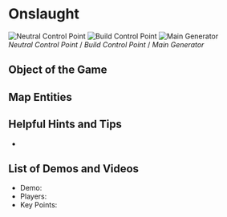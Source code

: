Onslaught
=========

![Neutral Control Point](http://pics.nexuizninjaz.com/images/m7xbxjz79zkyje0ffh7.jpg)
![Build Control Point](http://pics.nexuizninjaz.com/images/xkh0v7zf9n5g1n2d0wan.jpg)
![Main Generator](http://pics.nexuizninjaz.com/images/gk529b5gjnmpgzvx39wd.jpg)  
*Neutral Control Point* / *Build Control Point* / *Main Generator*

Object of the Game
------------------

<Insert object of the game here>

Map Entities
------------

<Insert Map Entities here>

Helpful Hints and Tips
----------------------

-   <Insert Hints Here>

List of Demos and Videos
------------------------

-   Demo: <Insert Demo or Video Here>
-   Players: <Insert Player Names Here>
-   Key Points: <Insert key points in match here>

